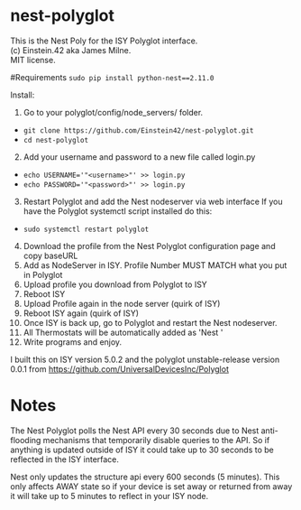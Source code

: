 # nest-polyglot
This is the Nest Poly for the ISY Polyglot interface.  
(c) Einstein.42 aka James Milne.  
MIT license. 

#Requirements
`sudo pip install python-nest==2.11.0`

Install:

1. Go to your polyglot/config/node_servers/ folder.
  * `git clone https://github.com/Einstein42/nest-polyglot.git`
  * `cd nest-polyglot`
2. Add your username and password to a new file called login.py
  * `echo USERNAME='"<username>"' >> login.py`
  * `echo PASSWORD='"<password>"' >> login.py`
3. Restart Polyglot and add the Nest nodeserver via web interface If you have the Polyglot systemctl script installed do this:
  * `sudo systemctl restart polyglot`
4. Download the profile from the Nest Polyglot configuration page and copy baseURL
5. Add as NodeServer in ISY. Profile Number MUST MATCH what you put in Polyglot
6. Upload profile you download from Polyglot to ISY
7. Reboot ISY
8. Upload Profile again in the node server (quirk of ISY)
9. Reboot ISY again (quirk of ISY)
10. Once ISY is back up, go to Polyglot and restart the Nest nodeserver.
11. All Thermostats will be automatically added as 'Nest <Structure> <Location>'
12. Write programs and enjoy.


I built this on ISY version 5.0.2 and the polyglot unstable-release version 0.0.1 from 
https://github.com/UniversalDevicesInc/Polyglot

# Notes
The Nest Polyglot polls the Nest API every 30 seconds due to Nest anti-flooding mechanisms that
temporarily disable queries to the API. So if anything is updated outside of ISY it could take
up to 30 seconds to be reflected in the ISY interface.

Nest only updates the structure api every 600 seconds (5 minutes). This only affects AWAY state
so if your device is set away or returned from away it will take up to 5 minutes to reflect in
your ISY node.
